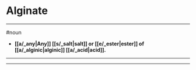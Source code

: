 # Alginate
---
#noun
- **[[a/_any|Any]] [[s/_salt|salt]] or [[e/_ester|ester]] of [[a/_alginic|alginic]] [[a/_acid|acid]].**
---
---
